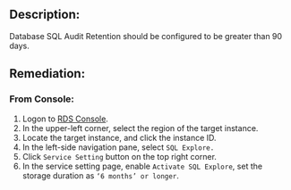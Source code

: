 ## Description:

Database SQL Audit Retention should be configured to be greater than 90 days.

## Remediation:

### From Console:

1. Logon to [RDS Console](https://rdsnext.console.aliyun.com/).
2. In the upper-left corner, select the region of the target instance.
3. Locate the target instance, and click the instance ID.
4. In the left-side navigation pane, select `SQL Explore.`
5. Click `Service Setting` button on the top right corner.
6. In the service setting page, enable `Activate SQL Explore`, set the storage duration as `‘6 months’ or longer`.